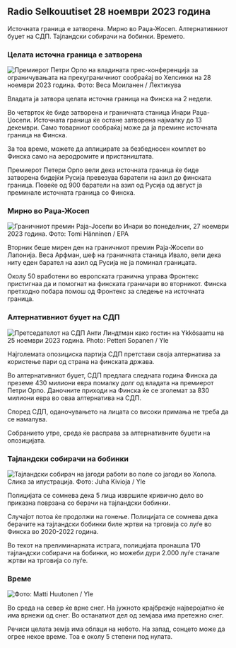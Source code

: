 Radio Selkouutiset 28 ноември 2023 година
------------------------------

Источната граница е затворена. Мирно во Раџа-Жосеп. Алтернативниот буџет на СДП. Тајландски собирачи на бобинки. Времето.

### Целата источна граница е затворена

![Премиерот Петри Орпо на владината прес-конференција за ограничувањата на прекуграничниот сообраќај во Хелсинки на 28 ноември 2023 година. Фото: Веса Моиланен / Лехтикува](https://images.cdn.yle.fi/image/upload/c_crop,h_2880,w_5120,x_0,y_533/ar_1.77777777777777777,c_fill,g_faces,h_675,w_1200/dpr_1.0/q_auto:eco/f_auto/fl_lossy/fl_lossy/f_auto/fl_lossy/f_auto/fl_lossy/v7fb63bc0)

Владата ја затвора целата источна граница на Финска на 2 недели.

Во четврток ќе биде затворена и граничната станица Инари Раџа-Џосепи. Источната граница ќе остане затворена најмалку до 13 декември. Само товарниот сообраќај може да ја премине источната граница на Финска.

За тоа време, можете да аплицирате за безбедносен комплет во Финска само на аеродромите и пристаништата.

Премиерот Петери Орпо вели дека источната граница ќе биде затворена бидејќи Русија превезува баратели на азил до финската граница. Повеќе од 900 баратели на азил од Русија од август ја преминале источната граница со Финска.

### Мирно во Раџа-Жосеп

![Граничниот премин Раја-Јосепи во Инари во понеделник, 27 ноември 2023 година. Фото: Tomi Hänninen / EPA](https://images.cdn.yle.fi/image/upload/c_crop,h_3078,w_5472,x_0,y_474/ar_1.7777777777777777,c_fill,g_faces,h_675,w_1200/dpr_1.0/q_auto:eco/f_auto/fl_lossy/v1701178188/39-12625c)

Вторник беше мирен ден на граничниот премин Раја-Жосепи во Лапонија. Веса Арфман, шеф на граничната станица Ивало, вели дека ниту еден барател на азил од Русија не ја поминал границата.

Околу 50 вработени во европската гранична управа Фронтекс пристигнаа да и помогнат на финската граничари во вторникот. Финска претходно побара помош од Фронтекс за следење на источната граница.

### Алтернативниот буџет на СДП

![Претседателот на СДП Анти Линдтман како гостин на Ykkösaamu на 25 ноември 2023 година. Photo: Petteri Sopanen / Yle](https://images.cdn.yle.fi/image/upload/c_crop,h_2250,w_4000,x_0,y_214/ar_1.7777777777777777,c_fill,g_faces,h_675,w_1200/dpr_1.0/q_auto:eco/f_auto/fl_lossy/v1700900437/39-12065046561addd1ff4d)

Најголемата опозициска партија СДП претстави своја алтернатива за користење пари од страна на финската држава.

Во алтернативниот буџет, СДП предлага следната година Финска да преземе 430 милиони евра помалку долг од владата на премиерот Петри Орпо. Даночните приходи на Финска ќе се зголемат за 830 милиони евра во оваа алтернатива на СДП.

Според СДП, оданочувањето на лицата со високи примања не треба да се намалува.

Собранието утре, среда ќе расправа за алтернативните буџети на опозицијата.

### Тајландски собирачи на бобинки

![Тајландски собирач на јагоди работи во поле со јагоди во Холола. Слика за илустрација. Фото: Juha Kivioja / Yle](https://images.cdn.yle.fi/image/upload/c_crop,h_3158,w_5615,x_0,y_362/ar_1.7777777777777777,c_fill,g_faces,h_pr_120.q_auto:eco/f_auto/fl_lossy/v1697111616/39-11854426527dce6a43a2)

Полицијата се сомнева дека 5 лица извршиле кривично дело во приказна поврзана со берачи на тајландски бобинки.

Случајот потоа ќе продолжи на гонење. Полицијата се сомнева дека берачите на тајландски бобинки биле жртви на трговија со луѓе во Финска во 2020-2022 година.

Во текот на прелиминарната истрага, полицијата пронашла 170 тајландски собирачи на бобинки, но можеби дури 2.000 луѓе станале жртви на трговија со луѓе.

### Време

![ Фото: Matti Huutonen / Yle](https://images.cdn.yle.fi/image/upload/c_crop,h_1080,w_1919,x_0,y_0/ar_1.7777777777777777,c_fill,g_50,w_1.200,000,h_1.0/q_auto:eco/f_auto/fl_lossy/v1701179634/39-12078316565f0cf485dd)

Во среда на север ќе врне снег. На јужното крајбрежје најверојатно ќе има врнежи од снег. Во останатиот дел од земјава има претежно снег.

Речиси целата земја има облаци на небото. На запад, сонцето може да огрее некое време. Тоа е околу 5 степени под нулата.